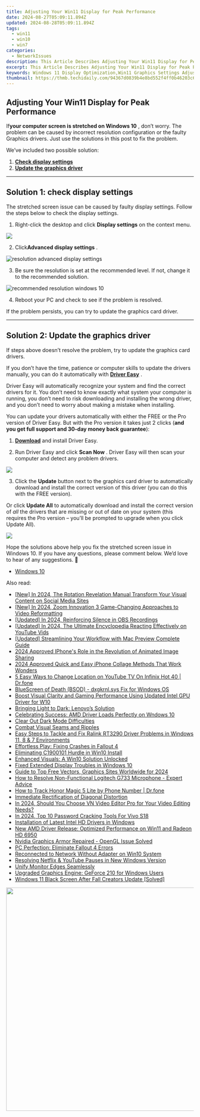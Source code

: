 ```yaml
---
title: Adjusting Your Win11 Display for Peak Performance
date: 2024-08-27T05:09:11.894Z
updated: 2024-08-28T05:09:11.894Z
tags:
  - win11
  - win10
  - win7
categories:
  - NetworkIssues
description: This Article Describes Adjusting Your Win11 Display for Peak Performance
excerpt: This Article Describes Adjusting Your Win11 Display for Peak Performance
keywords: Windows 11 Display Optimization,Win11 Graphics Settings Adjustment,Improve Win11 Performance,Enhancing Win11 Visual Output,Configuring Win11 Display Settings,Boosting Win11 System Speed,Tailoring Win11 User Interface for Efficiency
thumbnail: https://thmb.techidaily.com/94367d0839b4e8bd552f4ff0b46203c6692aa9dd549da1507965a6ba4039d0e6.png
---
```


## Adjusting Your Win11 Display for Peak Performance

 If**your computer screen is stretched on Windows 10** , don’t worry. The problem can be caused by incorrect resolution configuration or the faulty Graphics drivers. Just use the solutions in this post to fix the problem.

We’ve included two possible solution:

1. [**Check display settings**](#solution1)
2. [**Update the graphics driver**](#solution3)

---

## **Solution 1: check display settings**

 The stretched screen issue can be caused by faulty display settings. Follow the steps below to check the display settings.

1) Right-click the desktop and click **Display settings**  on the context menu.

![](https://images.drivereasy.com/wp-content/uploads/2017/11/img_5a17c192b55b7.jpg)

 2) Click**Advanced display settings** .

![resolution advanced display settings](https://images.drivereasy.com/wp-content/uploads/2016/08/resolution-advanced-display-settings-600x564.jpg)

 3) Be sure the resolution is set at the recommended level. If not, change it to the recommended solution.

![recommended resolution windows 10](https://images.drivereasy.com/wp-content/uploads/2016/08/recommended-resolution-windows-10-1-600x561.jpg)

4) Reboot your PC and check to see if the problem is resolved.

If the problem persists, you can try to update the graphics card driver.

---

## **Solution 2: Update the graphics driver**

 If steps above doesn’t resolve the problem, try to update the graphics card drivers.

 If you don’t have the time, patience or computer skills to update the drivers manually, you can do it automatically with **[Driver Easy](https://tools.techidaily.com/drivereasy/download/)**  .

 Driver Easy will automatically recognize your system and find the correct drivers for it. You don’t need to know exactly what system your computer is running, you don’t need to risk downloading and installing the wrong driver, and you don’t need to worry about making a mistake when installing.

 You can update your drivers automatically with either the FREE or the Pro version of Driver Easy. But with the Pro version it takes just 2 clicks (**and you get full support and 30-day money back guarantee**):

 1) **[Download](https://tools.techidaily.com/drivereasy/download/)**   and install Driver Easy.

 2) Run Driver Easy and click **Scan Now** . Driver Easy will then scan your computer and detect any problem drivers.

![](https://images.drivereasy.com/wp-content/uploads/2019/08/image-498.png)

 3) Click the **Update** button next to the graphics card driver to automatically download and install the correct version of this driver (you can do this with the FREE version).

 Or click **Update All**  to automatically download and install the correct version of _all_   the drivers that are missing or out of date on your system (this requires the Pro version – you’ll be prompted to upgrade when you click Update All).

![](https://images.drivereasy.com/wp-content/uploads/2019/08/image-499.png)

 Hope the solutions above help you fix the stretched screen issue in Windows 10\. If you have any questions, please comment below. We’d love to hear of any suggestions. 🙂

* [Windows 10](https://tools.techidaily.com/drivereasy/download/)

<ins class="adsbygoogle"
     style="display:block"
     data-ad-format="autorelaxed"
     data-ad-client="ca-pub-7571918770474297"
     data-ad-slot="1223367746"></ins>



<ins class="adsbygoogle"
     style="display:block"
     data-ad-client="ca-pub-7571918770474297"
     data-ad-slot="8358498916"
     data-ad-format="auto"
     data-full-width-responsive="true"></ins>





<span class="atpl-alsoreadstyle">Also read:</span>
<div><ul>
<li><a href="https://instagram-clips.techidaily.com/new-in-2024-the-rotation-revelation-manual-transform-your-visual-content-on-social-media-sites/"><u>[New] In 2024, The Rotation Revelation Manual  Transform Your Visual Content on Social Media Sites</u></a></li>
<li><a href="https://fox-direct.techidaily.com/new-in-2024-zoom-innovation-3-game-changing-approaches-to-video-reformatting/"><u>[New] In 2024, Zoom Innovation  3 Game-Changing Approaches to Video Reformatting</u></a></li>
<li><a href="https://remote-screen-capture.techidaily.com/updated-in-2024-reinforcing-silence-in-obs-recordings/"><u>[Updated] In 2024, Reinforcing Silence in OBS Recordings</u></a></li>
<li><a href="https://twitter-videos.techidaily.com/updated-in-2024-the-ultimate-encyclopedia-reacting-effectively-on-youtube-vids/"><u>[Updated] In 2024, The Ultimate Encyclopedia  Reacting Effectively on YouTube Vids</u></a></li>
<li><a href="https://some-guidance.techidaily.com/updated-streamlining-your-workflow-with-mac-preview-complete-guide/"><u>[Updated] Streamlining Your Workflow with Mac Preview  Complete Guide</u></a></li>
<li><a href="https://extra-support.techidaily.com/2024-approved-iphones-role-in-the-revolution-of-animated-image-sharing/"><u>2024 Approved  IPhone's Role in the Revolution of Animated Image Sharing</u></a></li>
<li><a href="https://extra-guidance.techidaily.com/2024-approved-quick-and-easy-iphone-collage-methods-that-work-wonders/"><u>2024 Approved  Quick and Easy iPhone Collage Methods That Work Wonders</u></a></li>
<li><a href="https://location-fake.techidaily.com/5-easy-ways-to-change-location-on-youtube-tv-on-infinix-hot-40-drfone-by-drfone-virtual-android/"><u>5 Easy Ways to Change Location on YouTube TV On Infinix Hot 40 | Dr.fone</u></a></li>
<li><a href="https://network-issues.techidaily.com/bluescreen-of-death-bsod-dxgkrnlsys-fix-for-windows-os/"><u>BlueScreen of Death (BSOD) - dxgkrnl.sys Fix for Windows OS</u></a></li>
<li><a href="https://network-issues.techidaily.com/boost-visual-clarity-and-gaming-performance-using-updated-intel-gpu-driver-for-w10/"><u>Boost Visual Clarity and Gaming Performance Using Updated Intel GPU Driver for W10</u></a></li>
<li><a href="https://network-issues.techidaily.com/bringing-light-to-dark-lenovos-solution/"><u>Bringing Light to Dark: Lenovo’s Solution</u></a></li>
<li><a href="https://network-issues.techidaily.com/celebrating-success-amd-driver-loads-perfectly-on-wndows-10/"><u>Celebrating Success: AMD Driver Loads Perfectly on Wndows 10</u></a></li>
<li><a href="https://network-issues.techidaily.com/clear-out-dark-mode-difficulties/"><u>Clear Out Dark Mode Difficulties</u></a></li>
<li><a href="https://network-issues.techidaily.com/combat-visual-seams-and-ripples/"><u>Combat Visual Seams and Ripples</u></a></li>
<li><a href="https://hardware-updates.techidaily.com/easy-steps-to-tackle-and-fix-ralink-rt3290-driver-problems-in-windows-11-8-and-7-environments/"><u>Easy Steps to Tackle and Fix Ralink RT3290 Driver Problems in Windows 11, 8 & 7 Environments</u></a></li>
<li><a href="https://network-issues.techidaily.com/effortless-play-fixing-crashes-in-fallout-4/"><u>Effortless Play: Fixing Crashes in Fallout 4</u></a></li>
<li><a href="https://network-issues.techidaily.com/eliminating-c1900101-hurdle-in-win10-install/"><u>Eliminating C1900101 Hurdle in Win10 Install</u></a></li>
<li><a href="https://network-issues.techidaily.com/enhanced-visuals-a-win10-solution-unlocked/"><u>Enhanced Visuals: A Win10 Solution Unlocked</u></a></li>
<li><a href="https://network-issues.techidaily.com/fixed-extended-display-troubles-in-windows-10/"><u>Fixed Extended Display Troubles in Windows 10</u></a></li>
<li><a href="https://some-knowledge.techidaily.com/guide-to-top-free-vectors-graphics-sites-worldwide-for-2024/"><u>Guide to Top Free Vectors, Graphics Sites Worldwide for 2024</u></a></li>
<li><a href="https://sound-issues.techidaily.com/how-to-resolve-non-functional-logitech-g733-microphone-expert-advice/"><u>How to Resolve Non-Functional Logitech G733 Microphone - Expert Advice</u></a></li>
<li><a href="https://android-location-track.techidaily.com/how-to-track-honor-magic-5-lite-by-phone-number-drfone-by-drfone-virtual-android/"><u>How to Track Honor Magic 5 Lite by Phone Number | Dr.fone</u></a></li>
<li><a href="https://network-issues.techidaily.com/immediate-rectification-of-diagonal-distortion/"><u>Immediate Rectification of Diagonal Distortion</u></a></li>
<li><a href="https://smart-video-creator.techidaily.com/in-2024-should-you-choose-vn-video-editor-pro-for-your-video-editing-needs/"><u>In 2024, Should You Choose VN Video Editor Pro for Your Video Editing Needs?</u></a></li>
<li><a href="https://unlock-android.techidaily.com/in-2024-top-10-password-cracking-tools-for-vivo-s18-by-drfone-android/"><u>In 2024, Top 10 Password Cracking Tools For Vivo S18</u></a></li>
<li><a href="https://network-issues.techidaily.com/installation-of-latest-intel-hd-drivers-in-windows/"><u>Installation of Latest Intel HD Drivers in Windows</u></a></li>
<li><a href="https://network-issues.techidaily.com/new-amd-driver-release-optimized-performance-on-win11-and-radeon-hd-6950/"><u>New AMD Driver Release: Optimized Performance on Win11 and Radeon HD 6950</u></a></li>
<li><a href="https://network-issues.techidaily.com/nvidia-graphics-armor-repaired-opengl-issue-solved/"><u>Nvidia Graphics Armor Repaired - OpenGL Issue Solved</u></a></li>
<li><a href="https://network-issues.techidaily.com/pc-perfection-eliminate-fallout-4-errors/"><u>PC Perfection: Eliminate Fallout 4 Errors</u></a></li>
<li><a href="https://network-issues.techidaily.com/reconnected-to-network-without-adapter-on-win10-system/"><u>Reconnected to Network Without Adapter on Win10 System</u></a></li>
<li><a href="https://network-issues.techidaily.com/resolving-netflix-and-youtube-pauses-in-new-windows-version/"><u>Resolving Netflix & YouTube Pauses in New Windows Version</u></a></li>
<li><a href="https://network-issues.techidaily.com/unify-monitor-edges-seamlessly/"><u>Unify Monitor Edges Seamlessly</u></a></li>
<li><a href="https://network-issues.techidaily.com/upgraded-graphics-engine-geforce-210-for-windows-users/"><u>Upgraded Graphics Engine: GeForce 210 for Windows Users</u></a></li>
<li><a href="https://network-issues.techidaily.com/windows-11-black-screen-after-fall-creators-update-solved/"><u>Windows 11 Black Screen After Fall Creators Update [Solved]</u></a></li>
</ul></div>

<!-- affiliate ads begin -->
<a href="https://appsumo.8odi.net/c/5597632/2068411/7443" target="_top" id="2068411"><img src="//a.impactradius-go.com/display-ad/7443-2068411" border="0" alt="" width="1200" height="600"/></a><img height="0" width="0" src="https://appsumo.8odi.net/i/5597632/2068411/7443" style="position:absolute;visibility:hidden;" border="0" />
<!-- affiliate ads end -->